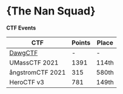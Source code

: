 # {The Nan Squad}

**CTF Events**

| CTF              | Points | Place |
|------------------|--------|-------|
| [DawgCTF](DawgCTF/README.md)     | -      | -     |
| UMassCTF 2021    | 1391   | 114th |
| ångstromCTF 2021 | 315    | 580th |
| HeroCTF v3       | 781    | 149th |

